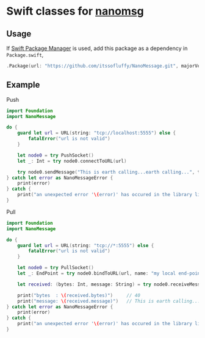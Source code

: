 # Swift classes for [nanomsg](http://nanomsg.org/)

## Usage

If [Swift Package Manager](https://github.com/apple/swift-package-manager) is
used, add this package as a dependency in `Package.swift`,

```swift
.Package(url: "https://github.com/itssofluffy/NanoMessage.git", majorVersion: 0)
```

## Example

Push
```swift
import Foundation
import NanoMessage

do {
    guard let url = URL(string: "tcp://localhost:5555") else {
        fatalError("url is not valid")
    }

    let node0 = try PushSocket()
    let _: Int = try node0.connectToURL(url)

    try node0.sendMessage("This is earth calling...earth calling...", timeout: TimeInterval(seconds: 10))
} catch let error as NanoMessageError {
    print(error)
} catch {
    print("an unexpected error '\(error)' has occured in the library libNanoMessage.")
}

```

Pull

```swift
import Foundation
import NanoMessage

do {
    guard let url = URL(string: "tcp://*:5555") else {
        fatalError("url is not valid")
    }

    let node0 = try PullSocket()
    let _: EndPoint = try node0.bindToURL(url, name: "my local end-point")

    let received: (bytes: Int, message: String) = try node0.receiveMessage(timeout: TimeInterval(seconds: 10))

    print("bytes  : \(received.bytes)")     // 40
    print("message: \(received.message)")   // This is earth calling...earth calling...
} catch let error as NanoMessageError {
    print(error)
} catch {
    print("an unexpected error '\(error)' has occured in the library libNanoMessage.")
}

```
